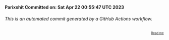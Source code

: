 **Parixshit Committed on: Sat Apr 22 00:55:47 UTC 2023** <!-- 3906f5da-635b-4de4-8d95-e04106d26ff3 -->

###### This is an automated commit generated by a GitHub Actions workflow.

<div align="right"><sub><sup><a href="https://github.com/Parixshit/AutoCommit.git">Read me</a></sup></sub></div>
